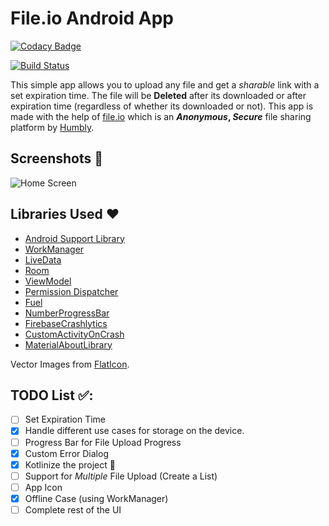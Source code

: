 # File.io Android App
[![Codacy Badge](https://api.codacy.com/project/badge/Grade/845a73f559a747279016b83c41a78446)](https://www.codacy.com/app/rumaan/file.io-app?utm_source=github.com&amp;utm_medium=referral&amp;utm_content=rumaan/file.io-app&amp;utm_campaign=Badge_Grade)

[![Build Status](https://travis-ci.org/rumaan/file.io-Android-Client.svg?branch=master)](https://travis-ci.org/rumaan/file.io-Android-Client)

This simple app allows you to upload any file and get a _sharable_ link with a set expiration time.
The file will be **Deleted** after its downloaded or after expiration time (regardless of whether its downloaded or not).
This app is made with the help of [file.io](https://file.io) which is an **_Anonymous_, _Secure_** file sharing platform by [Humbly](http://humbly.com/).

## Screenshots 📸
<p float="left">
<img src="/screenshots/todo-ui.png" alt="Home Screen" />

## Libraries Used ❤️
- [Android Support Library](https://developer.android.com/topic/libraries/support-library/index.html)
- [WorkManager](https://developer.android.com/topic/libraries/architecture/workmanager)
- [LiveData](https://developer.android.com/topic/libraries/architecture/livedata)
- [Room](https://developer.android.com/topic/libraries/architecture/room)
- [ViewModel](https://developer.android.com/topic/libraries/architecture/viewmodel)
- [Permission Dispatcher](https://permissions-dispatcher.github.io/PermissionsDispatcher/)
- [Fuel](https://github.com/kittinunf/Fuel)
- [NumberProgressBar](https://github.com/daimajia/NumberProgressBar)
- [FirebaseCrashlytics](https://firebase.google.com/docs/crashlytics)
- [CustomActivityOnCrash](https://github.com/Ereza/CustomActivityOnCrash)
- [MaterialAboutLibrary](https://github.com/daniel-stoneuk/material-about-library)

Vector Images from [FlatIcon](https://www.flaticon.com/).

## TODO List ✅:
- [ ] Set Expiration Time
- [X] Handle different use cases for storage on the device.
- [ ] Progress Bar for File Upload Progress
- [X] Custom Error Dialog
- [X] Kotlinize the project 🎳
- [ ] Support for *Multiple* File Upload (Create a List)
- [ ] App Icon
- [X] Offline Case (using WorkManager)
- [ ] Complete rest of the UI
